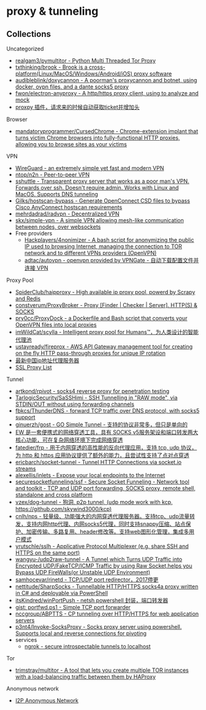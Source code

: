 # proxy & tunneling

## Collections

Uncategorized

* [realgam3/pymultitor - Python Multi Threaded Tor Proxy](https://github.com/realgam3/pymultitor)
* [txthinking/brook - Brook is a cross-platform(Linux/MacOS/Windows/Android/iOS) proxy software](https://github.com/txthinking/brook)
* [audibleblink/doxycannon - A poorman's proxycannon and botnet, using docker, ovpn files, and a dante socks5 proxy](https://github.com/audibleblink/doxycannon)
* [fwon/electron-anyproxy - A http/https proxy client, using to analyze and mock](https://github.com/fwon/electron-anyproxy)
* [proxpy 插件，请求来的时候自动获取ticket并增加头](https://insinuator.net/2016/02/how-to-test-kerberos-authenticated-web-applications/)

Browser

* [mandatoryprogrammer/CursedChrome - Chrome-extension implant that turns victim Chrome browsers into fully-functional HTTP proxies, allowing you to browse sites as your victims](https://github.com/mandatoryprogrammer/CursedChrome)

VPN

* [WireGuard - an extremely simple yet fast and modern VPN](https://www.wireguard.com/install/)
* [ntop/n2n - Peer-to-peer VPN](https://github.com/ntop/n2n)
* [sshuttle - Transparent proxy server that works as a poor man's VPN. Forwards over ssh. Doesn't require admin. Works with Linux and MacOS. Supports DNS tunneling](https://github.com/sshuttle/sshuttle)
* [Gilks/hostscan-bypass - Generate OpenConnect CSD files to bypass Cisco AnyConnect hostscan requirements](https://github.com/Gilks/hostscan-bypass)  
* [mehrdadrad/radvpn - Decentralized VPN](https://github.com/mehrdadrad/radvpn)
* [skx/simple-vpn - A simple VPN allowing mesh-like communication between nodes, over websockets](https://github.com/skx/simple-vpn)
* Free providers
  * [Hackplayers/4nonimizer - A bash script for anonymizing the public IP used to browsing Internet, managing the connection to TOR network and to different VPNs providers (OpenVPN)](https://github.com/Hackplayers/4nonimizer)
  * [adtac/autovpn - openvpn provided by VPNGate - 自动下载配置文件并连接 VPN](https://github.com/adtac/autovpn)

Proxy Pool

* [SpiderClub/haipproxy - High available ip proxy pool, powerd by Scrapy and Redis](https://github.com/SpiderClub/haipproxy)
* [constverum/ProxyBroker - Proxy [Finder | Checker | Server]. HTTP(S) & SOCKS](https://github.com/constverum/ProxyBroker)
* [pry0cc/ProxyDock - a Dockerfile and Bash script that converts your OpenVPN files into local proxies](https://github.com/pry0cc/ProxyDock/)
* [imWildCat/scylla - Intelligent proxy pool for Humans™，为人类设计的智能代理池](https://github.com/imWildCat/scylla)
* [ustayready/fireprox - AWS API Gateway management tool for creating on the fly HTTP pass-through proxies for unique IP rotation](https://github.com/ustayready/fireprox)
* [最新中国ip地址代理服务器](https://cn-proxy.com/)
* [SSL Proxy List](https://www.sslproxies.org/)

Tunnel

* [artkond/rpivot - socks4 reverse proxy for penetration testing](https://github.com/artkond/rpivot)
* [TarlogicSecurity/SaSSHimi - SSH Tunnelling in "RAW mode", via STDIN/OUT without using forwarding channels](https://github.com/TarlogicSecurity/SaSSHimi)
* [fbkcs/ThunderDNS - forward TCP traffic over DNS protocol, with socks5 support](https://github.com/fbkcs/ThunderDNS)
* [ginuerzh/gost - GO Simple Tunnel - 支持的协议非常多，但只是单向的](https://github.com/ginuerzh/gost)
* [EW 是一套便携式的网络穿透工具，具有 SOCKS v5服务架设和端口转发两大核心功能，可在复杂网络环境下完成网络穿透](http://rootkiter.com/EarthWorm/)
* [fatedier/frp - 用于内网穿透的高性能的反向代理应用，支持 tcp, udp 协议，为 http 和 https 应用协议提供了额外的能力，且尝试性支持了点对点穿透](https://github.com/fatedier/frp)
* [ericbarch/socket-tunnel - Tunnel HTTP Connections via socket.io streams](https://github.com/ericbarch/socket-tunnel)
* [alexellis/inlets - Expose your local endpoints to the Internet](https://github.com/alexellis/inlets)
* [securesocketfunneling/ssf - Secure Socket Funneling - Network tool and toolkit - TCP and UDP port forwarding, SOCKS proxy, remote shell, standalone and cross platform](https://github.com/securesocketfunneling/ssf)
* [vzex/dog-tunnel - 狗洞, p2p tunnel, (udp mode work with kcp, https://github.com/skywind3000/kcp)](https://github.com/vzex/dog-tunnel)
* [cnlh/nps - 轻量级、功能强大的内网穿透代理服务器。支持tcp、udp流量转发，支持内网http代理、内网socks5代理，同时支持snappy压缩、站点保护、加密传输、多路复用、header修改等。支持web图形化管理，集成多用户模式](https://github.com/cnlh/nps)
* [yrutschle/sslh - Applicative Protocol Multiplexer (e.g. share SSH and HTTPS on the same port)](https://github.com/yrutschle/sslh)
* [wangyu-/udp2raw-tunnel - A Tunnel which Turns UDP Traffic into Encrypted UDP/FakeTCP/ICMP Traffic by using Raw Socket,helps you Bypass UDP FireWalls(or Unstable UDP Environment)](https://github.com/wangyu-/udp2raw-tunnel)
* [samhocevar/rinetd - TCP/UDP port redirector，2017停更](https://github.com/samhocevar/rinetd)
* [nettitude/SharpSocks - Tunnellable HTTP/HTTPS socks4a proxy written in C# and deployable via PowerShell](https://github.com/nettitude/SharpSocks)
* [itsKindred/winPortPush - netsh powershell 封装，端口转发器](https://github.com/itsKindred/winPortPush)
* [gist: portfwd.ps1 - Simple TCP port forwarder](https://gist.github.com/CaledoniaProject/dcf874f938ea19f29fdf36fce204d04f)
* [nccgroup/ABPTTS - CP tunneling over HTTP/HTTPS for web application servers](https://github.com/nccgroup/ABPTTS)
* [p3nt4/Invoke-SocksProxy - Socks proxy server using powershell. Supports local and reverse connections for pivoting](https://github.com/p3nt4/Invoke-SocksProxy)
* services
  * [ngrok - secure introspectable tunnels to localhost](https://ngrok.com/)

Tor

* [trimstray/multitor - A tool that lets you create multiple TOR instances with a load-balancing traffic between them by HAProxy](https://github.com/trimstray/multitor)

Anonymous network

* [I2P Anonymous Network](https://geti2p.net/en/)

